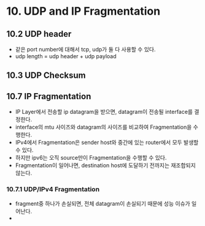 # 10. UDP and IP Fragmentation



## 10.2 UDP header
- 같은 port number에 대해서 tcp, udp가 둘 다 사용할 수 있다.
- udp length = udp header + udp payload


## 10.3 UDP Checksum


## 10.7 IP Fragmentation
- IP Layer에서 전송할 ip datagram을 받으면, datagram이 전송될 interface를 결정한다.
- interface의 mtu 사이즈와 datagram의 사이즈를 비교하여 Fragmentation을 수행한다.
- IPv4에서 Fragmentation은 sender host와 중간에 있는 router에서 모두 발생할 수 있다.
- 하지만 ipv6는 오직 source만이 Fragmentation을 수행할 수 있다.  
- Fragmentation이 일어나면, destination host에 도달하기 전까지는 재조합되지 않는다.



### 10.7.1 UDP/IPv4 Fragmentation
- fragment중 하나가 손실되면, 전체 datagram이 손실되기 때문에 성능 이슈가 일어난다.
- 
